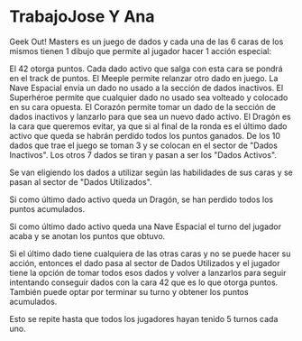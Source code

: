 # TrabajoJose Y Ana

Geek Out! Masters es un juego de dados y cada una de las 6 caras de los mismos tienen 1 dibujo que permite al jugador hacer 1 acción especial:

El 42 otorga puntos. Cada dado activo que salga con esta cara se pondrá en el track de puntos.
El Meeple permite relanzar otro dado en juego.
La Nave Espacial envía un dado no usado a la sección de dados inactivos.
El Superhéroe permite que cualquier dado no usado sea volteado y colocado en su cara opuesta.
El Corazón permite tomar un dado de la sección de dados inactivos y lanzarlo para que sea un nuevo dado activo.
El Dragón es la cara que queremos evitar, ya que si al final de la ronda es el último dado activo que queda se habrán perdido todos los puntos ganados.
De los 10 dados que trae el juego se toman 3 y se colocan en el sector de "Dados Inactivos". Los otros 7 dados se tiran y pasan a ser los "Dados Activos".

Se van eligiendo los dados a utilizar según las habilidades de sus caras y se pasan al sector de "Dados Utilizados".

Si como último dado activo queda un Dragón, se han perdido todos los puntos acumulados.

Si como último dado activo queda una Nave Espacial el turno del jugador acaba y se anotan los puntos que obtuvo.

Si el último dado tiene cualquiera de las otras caras y no se puede hacer su acción, entonces el dado pasa al sector de Dados Utilizados y 
el jugador tiene la opción de tomar todos esos dados y volver a lanzarlos para seguir intentando conseguir dados con la cara 42 que es lo que otorga puntos. 
También puede optar por terminar su turno y obtener los puntos acumulados.

Esto se repite hasta que todos los jugadores hayan tenido 5 turnos cada uno.
